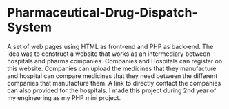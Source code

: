 # Pharmaceutical-Drug-Dispatch-System
A set of web pages using HTML as front-end and PHP as back-end. The idea was to construct a website that works as an intermediary between hospitals and pharma companies. Companies and Hospitals can register on this website. Companies can upload the medicines that they manufacture and hospital can compare medicines that they need between the different companies that manufacture them. A link to directly contact the companies can also provided for the hospitals. I made this project during 2nd year of my engineering as my PHP mini project.

